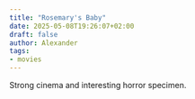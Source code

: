 ```yaml
---
title: "Rosemary's Baby"
date: 2025-05-08T19:26:07+02:00
draft: false
author: Alexander
tags:
- movies
---
```


Strong cinema and interesting horror specimen.
